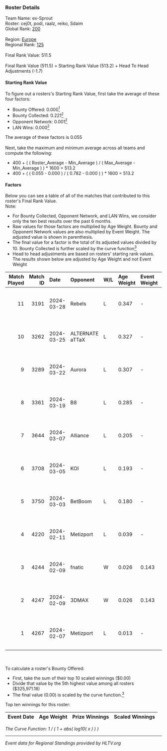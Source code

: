 ### Roster Details<br />
Team Name: ex-Sprout<br />
Roster: cej0t, podi, raalz, reiko, Sdaim<br />
Global Rank: [200](../standings_global.md)<br />
<br />
Region: [Europe]( ../standings_europe.md)<br />
Regional Rank: [125]( ../standings_europe.md)<br />
<br />
Final Rank Value:  511.5<br />
<br />
Final Rank Value (511.5) = Starting Rank Value (513.2) + Head To Head Adjustments (-1.7)<br />

#### Starting Rank Value<br />
To figure out a rosters's Starting Rank Value, first take the average of these four factors:<br />
- Bounty Offered: 0.000[<sup>1</sup>](#table2)
- Bounty Collected: 0.221[<sup>2</sup>](#table1)
- Opponent Network: 0.001[<sup>2</sup>](#table1)
- LAN Wins: 0.000[<sup>2</sup>](#table1)

The average of these factors is 0.055<br />
<br />
Next, take the maximum and minimum average across all teams and compute the following:<br />
- 400 + ( ( Roster_Average - Min_Average ) / ( Max_Average - Min_Average ) ) * 1600 = 513.2
- 400 + ( ( 0.055 - 0.000 ) / ( 0.782 - 0.000 ) ) * 1600 = 513.2


#### Factors<br />
Below you can see a table of all of the matches that contributed to this roster's Final Rank Value.<br />
Note:<br />

- For Bounty Collected, Opponent Network, and LAN Wins, we consider only the ten best results over the past 6 months.
- Raw values for those factors are multiplied by Age Weight. Bounty and Opponent Network values are also multiplied by Event Weight. The adjusted value is shown in parenthesis.
- The final value for a factor is the total of its adjusted values divided by 10. Bounty Collected is further scaled by the curve function[<sup>3</sup>](#curveFunction)
- Head to head adjustments are based on rosters' starting rank values. The results shown below are adjusted by Age Weight and not Event Weight
<span id="table1"></span><br />


| Match Played | Match ID | Date       | Opponent        | W/L | Age Weight | Event Weight | Bounty Collected | Opponent Network | LAN Wins  | H2H Adj. | Roster                               |
| -: | -: | :- | :- | :- | :- | :- | :- | :- | :- | -: | :- |
|           11 |     3191 | 2024-03-28 | Rebels          | L   | 0.347      | -            | -                | -                | -         |    -0.70 | cej0t, podi, raalz, reiko, Sdaim     |
|           10 |     3262 | 2024-03-25 | ALTERNATE aTTaX | L   | 0.327      | -            | -                | -                | -         |    -0.71 | cej0t, podi, raalz, reiko, Sdaim     |
|            9 |     3289 | 2024-03-22 | Aurora          | L   | 0.307      | -            | -                | -                | -         |    -0.01 | cej0t, podi, raalz, reiko, Sdaim     |
|            8 |     3361 | 2024-03-19 | B8              | L   | 0.285      | -            | -                | -                | -         |    -0.34 | cej0t, podi, raalz, reiko, Sdaim     |
|            7 |     3644 | 2024-03-07 | Alliance        | L   | 0.205      | -            | -                | -                | -         |    -0.83 | cej0t, raalz, reiko, Sdaim, sL1m3    |
|            6 |     3708 | 2024-03-05 | KOI             | L   | 0.193      | -            | -                | -                | -         |    -0.55 | cej0t, raalz, reiko, Sdaim, sL1m3    |
|            5 |     3750 | 2024-03-03 | BetBoom         | L   | 0.180      | -            | -                | -                | -         |    -0.04 | Buzz, cej0t, raalz, reiko, sL1m3     |
|            4 |     4220 | 2024-02-11 | Metizport       | L   | 0.039      | -            | -                | -                | -         |    -0.13 | Anlelele, cej0t, raalz, Sdaim, sL1m3 |
|            3 |     4244 | 2024-02-09 | fnatic          | W   | 0.026      | 0.143        | 0.290 (0.001)    | 0.627 (0.002)    | 0 (0.000) |     0.82 | Anlelele, cej0t, raalz, Sdaim, sL1m3 |
|            2 |     4247 | 2024-02-09 | 3DMAX           | W   | 0.026      | 0.143        | 0.504 (0.002)    | 1.000 (0.004)    | 0 (0.000) |     0.81 | Anlelele, cej0t, raalz, Sdaim, sL1m3 |
|            1 |     4267 | 2024-02-07 | Metizport       | L   | 0.013      | -            | -                | -                | -         |    -0.04 | Anlelele, cej0t, raalz, Sdaim, sL1m3 |

<br />
<span id="table2"></span><br />
To calculate a roster's Bounty Offered:<br />

- First, take the sum of their top 10 scaled winnings ($0.00)
- Divide that value by the 5th highest value among all rosters ($325,971.18)
- The final value (0.00) is scaled by the curve function.[<sup>3</sup>](#curveFunction)

Top ten winnings for this roster:<br />

| Event Date | Age Weight | Prize Winnings | Scaled Winnings |
| :- | -: | :- | :- |


<span id="curveFunction"></span>_The Curve Function: 1 / ( 1 + abs( log10( x ) ) )_<br />

---
_Event data for Regional Standings provided by HLTV.org_<br />
